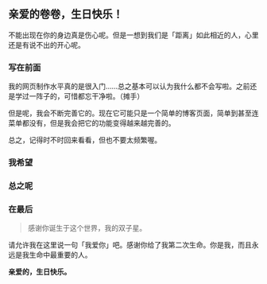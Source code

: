 ## 亲爱的卷卷，生日快乐！

不能出现在你的身边真是伤心呢。但是一想到我们是「距离」如此相近的人，心里还是有说不出的开心呢。



### 写在前面

我的网页制作水平真的是很入门……总之基本可以认为我什么都不会写啦。之前还是学过一阵子的，可惜都忘干净啦。（摊手）

但是呢，我会不断完善它的。现在它可能只是一个简单的博客页面，简单到甚至连菜单都没有，但是我会把它的功能变得越来越完善的。

总之，记得时不时回来看看，但也不要太频繁喔。


### 我希望


### 总之呢


### 在最后

> 感谢你诞生于这个世界，我的双子星。

请允许我在这里说一句「我爱你」吧。感谢你给了我第二次生命。你是我，而且永远是我生命中最重要的人。

**亲爱的，生日快乐。**